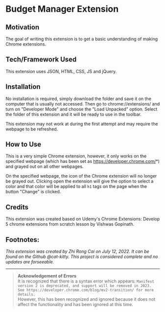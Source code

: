 # Budget Manager Extension

## Motivation
The goal of writing this extension is to get a basic understanding of making Chrome extensions.

## Tech/Framework Used
This extension uses JSON, HTML, CSS, JS and jQuery.

## Installation
No installation is required, simply download the folder and save it on the computer that is usually not accessed. Then go to chrome://extensions/ and turn on "Developer Mode" and choose the "Load Unpacked" option. Select the folder of this extension and it will be ready to use in the toolbar.

This extension may not work at during the first attempt and may require the webpage to be refreshed.

## How to Use
This is a very simple Chrome extension, however, it only works on the specified webpage (which has been set as https://developer.chrome.com/*) and grayed out on all other webpages.

On the specified webpage, the icon of the Chrome extension will no longer be grayed out. Clicking open the extension will give the option to select a color and that color will be applied to all `h1` tags on the page when the button "Change" is clicked.

## Credits
This extension was created based on Udemy's Chrome Extensions: Develop 5 chrome extensions from scratch lesson by Vishwas Gopinath.

## Footnotes:
*This extension was created by Zhi Rong Cai on July 12, 2022. It can be found on the Github @cat-kitty. This project is considered complete and no updates are forseeable.*

---

> **Acknowledgement of Errors**
> <br /> It is recognized that there is a syntax error which appears:
`Manifest version 2 is deprecated, and support will be removed in 2023. See https://developer.chrome.com/blog/mv2-transition/ for more details.`
> <br /> However, this has been recognized and ignored because it does not affect the functionality and has been ignored at this time.